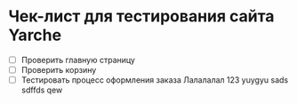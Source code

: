 # Чек-лист для тестирования сайта Yarche

- [ ] Проверить главную страницу
- [ ] Проверить корзину
- [ ] Тестировать процесс оформления заказа
Лалалалал
123
yuygyu
sads
sdffds
qew